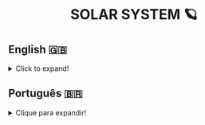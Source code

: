 <h1 align="center">SOLAR SYSTEM 🪐</h1>

## English 🇬🇧
<details>
  <summary>Click to expand!</summary>
  
### Description
This project was developed in April 2022, as part of the Front-end module at Trybe.
The objective of Solar System was to create a landing page containing all planets and known missions, using React components.

### Technologies and Tools
Solar System was developed using React and CSS.
<br>
<img src="https://w7.pngwing.com/pngs/403/269/png-transparent-react-react-native-logos-brands-in-colors-icon-thumbnail.png" width="75" alt="react-logo"/>
<img src="https://w7.pngwing.com/pngs/4/808/png-transparent-css3-css3-logo-logo-language-programming-language-css-3d-icon-thumbnail.png" width="75" alt="css-logo"/>
<br>
In it, I could develop my skills of:
- JSX, a Javascript syntax extension;
- The render() method;
- Imports and exports from different files;
- Utilization of props;
- Validate props using the PropTypes library;
- Create components from an array using HOFs.

### Installation

</details>

## Português 🇧🇷
<details>
  <summary>Clique para expandir!</summary>
  
### Descrição
Este projeto foi desenvolvido em Abril de 2022, como parte do módulo Front-end da Trybe.
O objetivo do Solar System era criar uma landing page contendo todos os planetas e missões conhecidas, usando componentes React.
### Tecnologias e Ferramentas
O Solar System foi desenvolvido usando React e CSS.
<br>
<img src="https://w7.pngwing.com/pngs/403/269/png-transparent-react-react-native-logos-brands-in-colors-icon-thumbnail.png" width="75" alt="react-logo"/>
<img src="https://w7.pngwing.com/pngs/4/808/png-transparent-css3-css3-logo-logo-language-programming-language-css-3d-icon-thumbnail.png" width="75" alt="css-logo"/>
<br>
Nele, pude desenvolver minhas habilidades de:
- JSX, uma extensão de sintaxe Javascript;
- O método render();
- Importações e exportações de diferentes arquivos;
- Utilização de props;
- Validar props usando a biblioteca PropTypes;
- Criar componentes a partir de um array usando HOFs.

### Instalação

</details>

